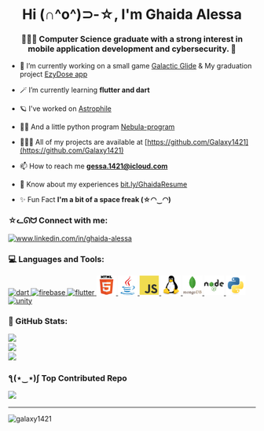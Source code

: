 <h1 align="center">Hi (∩^o^)⊃-☆, I'm Ghaida Alessa</h1>
<h3 align="center"> 👩🏻‍🎓 Computer Science graduate with a strong interest in mobile application development and cybersecurity. 🚀</h3>

- 🔭 I’m currently working on a small game [Galactic Glide](https://github.com/Galaxy1421/Galactic-Glide) & My graduation project [EzyDose app](https://github.com/Galaxy1421/EzyDose)
     
- 🪄 I’m currently learning **flutter and dart**

- 🪐 I've worked on [Astrophile](https://github.com/Galaxy1421/webproject)

- 🤏🏻 And a little python program [Nebula-program](https://github.com/Galaxy1421/Nebula-program)

- 👩🏻‍💻 All of my projects are available at [https://github.com/Galaxy1421](https://github.com/Galaxy1421)

- 📫 How to reach me **gessa.1421@icloud.com**

- 📄 Know about my experiences [bit.ly/GhaidaResume](bit.ly/GhaidaResume)

- ✨ Fun Fact **I'm a bit of a space freak (☆◠‿◠)**

<h3 align="left"> ☆ᓚᘏᗢ Connect with me:</h3>
<p align="left">
<a href="https://linkedin.com/in/www.linkedin.com/in/ghaida-alessa" target="blank"><img align="center" src="https://raw.githubusercontent.com/rahuldkjain/github-profile-readme-generator/master/src/images/icons/Social/linked-in-alt.svg" alt="www.linkedin.com/in/ghaida-alessa" height="30" width="40" /></a>
</p>

<h3 align="left"> 💻 Languages and Tools:</h3>
<p align="left"> <a href="https://dart.dev" target="_blank" rel="noreferrer"> <img src="https://www.vectorlogo.zone/logos/dartlang/dartlang-icon.svg" alt="dart" width="40" height="40"/> </a> <a href="https://firebase.google.com/" target="_blank" rel="noreferrer"> <img src="https://www.vectorlogo.zone/logos/firebase/firebase-icon.svg" alt="firebase" width="40" height="40"/> </a> <a href="https://flutter.dev" target="_blank" rel="noreferrer"> <img src="https://www.vectorlogo.zone/logos/flutterio/flutterio-icon.svg" alt="flutter" width="40" height="40"/> </a> <a href="https://www.w3.org/html/" target="_blank" rel="noreferrer"> <img src="https://raw.githubusercontent.com/devicons/devicon/master/icons/html5/html5-original-wordmark.svg" alt="html5" width="40" height="40"/> </a> <a href="https://www.java.com" target="_blank" rel="noreferrer"> <img src="https://raw.githubusercontent.com/devicons/devicon/master/icons/java/java-original.svg" alt="java" width="40" height="40"/> </a> <a href="https://developer.mozilla.org/en-US/docs/Web/JavaScript" target="_blank" rel="noreferrer"> <img src="https://raw.githubusercontent.com/devicons/devicon/master/icons/javascript/javascript-original.svg" alt="javascript" width="40" height="40"/> </a> <a href="https://www.linux.org/" target="_blank" rel="noreferrer"> <img src="https://raw.githubusercontent.com/devicons/devicon/master/icons/linux/linux-original.svg" alt="linux" width="40" height="40"/> </a> <a href="https://www.mongodb.com/" target="_blank" rel="noreferrer"> <img src="https://raw.githubusercontent.com/devicons/devicon/master/icons/mongodb/mongodb-original-wordmark.svg" alt="mongodb" width="40" height="40"/> </a> <a href="https://nodejs.org" target="_blank" rel="noreferrer"> <img src="https://raw.githubusercontent.com/devicons/devicon/master/icons/nodejs/nodejs-original-wordmark.svg" alt="nodejs" width="40" height="40"/> </a> <a href="https://www.python.org" target="_blank" rel="noreferrer"> <img src="https://raw.githubusercontent.com/devicons/devicon/master/icons/python/python-original.svg" alt="python" width="40" height="40"/> </a> <a href="https://unity.com/" target="_blank" rel="noreferrer"> <img src="https://www.vectorlogo.zone/logos/unity3d/unity3d-icon.svg" alt="unity" width="40" height="40"/> </a> </p>

### 🌟 GitHub Stats:
![](https://github-readme-stats.vercel.app/api?username=Galaxy1421&theme=rose_pine&hide_border=false&include_all_commits=false&count_private=false)<br/>
![](https://github-readme-streak-stats.herokuapp.com/?user=Galaxy1421&theme=rose_pine&hide_border=false)<br/>
![](https://github-readme-stats.vercel.app/api/top-langs/?username=Galaxy1421&theme=rose_pine&hide_border=false&include_all_commits=false&count_private=false&layout=compact)

### ƪ(⋆‿⋆)ʃ Top Contributed Repo
![](https://github-contributor-stats.vercel.app/api?username=Galaxy1421&limit=5&theme=rose_pine&combine_all_yearly_contributions=true)

---

<p align="left"> <img src="https://komarev.com/ghpvc/?username=galaxy1421&label=Profile%20views&color=0e75b6&style=flat" alt="galaxy1421" /> </p>

